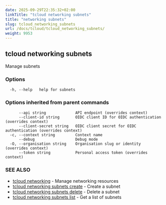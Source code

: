 ```yaml
---
date: 2025-09-29T22:35:32+02:00
linkTitle: "tcloud networking subnets"
title: "networking subnets"
slug: tcloud_networking_subnets
url: /docs/tcloud/tcloud_networking_subnets/
weight: 9953
---
```

## tcloud networking subnets

Manage subnets

### Options

```
  -h, --help   help for subnets
```

### Options inherited from parent commands

```
      --api string             API endpoint (overrides context)
      --client-id string       OIDC client ID for OIDC authentication (overrides context)
      --client-secret string   OIDC client secret for OIDC authentication (overrides context)
  -c, --context string         Context name
      --debug                  Debug mode
  -O, --organisation string    Organisation slug or identity (overrides context)
      --token string           Personal access token (overrides context)
```

### SEE ALSO

* [tcloud networking](/docs/tcloud/tcloud_networking/)	 - Manage networking resources
* [tcloud networking subnets create](/docs/tcloud/tcloud_networking_subnets_create/)	 - Create a subnet
* [tcloud networking subnets delete](/docs/tcloud/tcloud_networking_subnets_delete/)	 - Delete a subnet
* [tcloud networking subnets list](/docs/tcloud/tcloud_networking_subnets_list/)	 - Get a list of subnets

